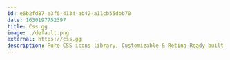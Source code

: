 ```yaml
---
id: e6b2fd87-e3f6-4134-ab42-a11cb55dbb70
date: 1630197752397
title: Css.gg
image: ./default.png
external: https://css.gg
description: Pure CSS icons library, Customizable & Retina-Ready built 100% in pure CSS, SVG, SVG Sprite, styled-components, Figma and Adobe XD. Easy integration Embed, NPM & API
---
```

